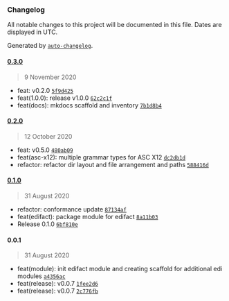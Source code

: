 ### Changelog

All notable changes to this project will be documented in this file. Dates are displayed in UTC.

Generated by [`auto-changelog`](https://github.com/CookPete/auto-changelog).

#### [0.3.0](https://github.com/freight-trust/libinterchange/compare/0.2.0...0.3.0)

> 9 November 2020

- feat: v0.2.0 [`5f9d425`](https://github.com/freight-trust/libinterchange/commit/5f9d425aa6d8015f31de22ec11b6f7e805d40869)
- feat(1.0.0): release v1.0.0 [`62c2c1f`](https://github.com/freight-trust/libinterchange/commit/62c2c1f791b3bd5e848ed66957d23238c828756f)
- feat(docs): mkdocs scaffold and inventory [`7b1d8b4`](https://github.com/freight-trust/libinterchange/commit/7b1d8b4ebe30be77e3081e01b68b9089db9d97a4)

#### [0.2.0](https://github.com/freight-trust/libinterchange/compare/0.1.0...0.2.0)

> 12 October 2020

- feat: v0.5.0 [`480ab09`](https://github.com/freight-trust/libinterchange/commit/480ab09becbdbc810f8ef90895030c17f109bcdb)
- feat(asc-x12): multiple grammar types for ASC X12 [`dc2db1d`](https://github.com/freight-trust/libinterchange/commit/dc2db1dfa21746feb6a17d0db119e60d32a130ec)
- refactor: refactor dir layout and file arrangement and paths [`588416d`](https://github.com/freight-trust/libinterchange/commit/588416dd9fef600299c3e8b80a03faf0dfef765f)

#### [0.1.0](https://github.com/freight-trust/libinterchange/compare/0.0.1...0.1.0)

> 31 August 2020

- refactor: conformance update [`87134af`](https://github.com/freight-trust/libinterchange/commit/87134afc56819dd108a9850ca6f9959c33aabbc6)
- feat(edifact): package module for edifact [`8a11b03`](https://github.com/freight-trust/libinterchange/commit/8a11b0315cf86e2b32158bac05f26a1077ba7137)
- Release 0.1.0 [`6bf810e`](https://github.com/freight-trust/libinterchange/commit/6bf810e6d7bdcc427b0ab5c47f31c25d0bf07d5d)

#### 0.0.1

> 31 August 2020

- feat(module): init edifact module and creating scaffold for additional edi modules [`a4356ac`](https://github.com/freight-trust/libinterchange/commit/a4356acc294d1fa7f52d5b447f345ca316a1c16b)
- feat(release): v0.0.7 [`1fee2d6`](https://github.com/freight-trust/libinterchange/commit/1fee2d6ee536374b213a1c09c849a8d32e67d09f)
- feat(release): v0.0.7 [`2c776fb`](https://github.com/freight-trust/libinterchange/commit/2c776fbcf4deb5a0c0c8ab3778215246a2599bce)
